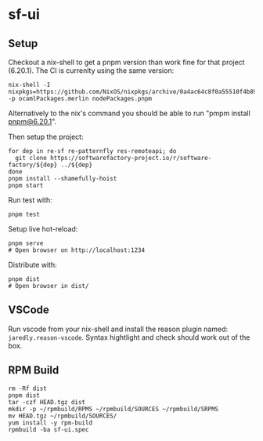 # sf-ui

## Setup

Checkout a nix-shell to get a pnpm version than work fine for that project (6.20.1). The CI is currenlty using the same version:

```
nix-shell -I nixpkgs=https://github.com/NixOS/nixpkgs/archive/0a4ac64c8f0a55510f4b89eb64080912508410ee.tar.gz -p ocamlPackages.merlin nodePackages.pnpm
```

Alternatively to the nix's command you should be able to run "pmpm install pnpm@6.20.1".

Then setup the project:

```
for dep in re-sf re-patternfly res-remoteapi; do
  git clone https://softwarefactory-project.io/r/software-factory/${dep} ../${dep}
done
pnpm install --shamefully-hoist
pnpm start
```

Run test with:

```
pnpm test
```

Setup live hot-reload:

```
pnpm serve
# Open browser on http://localhost:1234
```

Distribute with:

```
pnpm dist
# Open browser in dist/
```

## VSCode
Run vscode from your nix-shell and install the reason plugin named: `jaredly.reason-vscode`.
Syntax hightlight and check should work out of the box.

## RPM Build

```
rm -Rf dist
pnpm dist
tar -czf HEAD.tgz dist
mkdir -p ~/rpmbuild/RPMS ~/rpmbuild/SOURCES ~/rpmbuild/SRPMS
mv HEAD.tgz ~/rpmbuild/SOURCES/
yum install -y rpm-build
rpmbuild -ba sf-ui.spec
```
